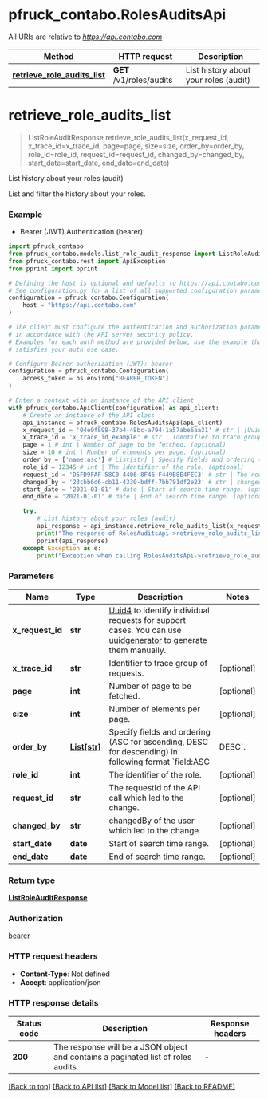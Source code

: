 # pfruck_contabo.RolesAuditsApi

All URIs are relative to *https://api.contabo.com*

Method | HTTP request | Description
------------- | ------------- | -------------
[**retrieve_role_audits_list**](RolesAuditsApi.md#retrieve_role_audits_list) | **GET** /v1/roles/audits | List history about your roles (audit)


# **retrieve_role_audits_list**
> ListRoleAuditResponse retrieve_role_audits_list(x_request_id, x_trace_id=x_trace_id, page=page, size=size, order_by=order_by, role_id=role_id, request_id=request_id, changed_by=changed_by, start_date=start_date, end_date=end_date)

List history about your roles (audit)

List and filter the history about your roles.

### Example

* Bearer (JWT) Authentication (bearer):

```python
import pfruck_contabo
from pfruck_contabo.models.list_role_audit_response import ListRoleAuditResponse
from pfruck_contabo.rest import ApiException
from pprint import pprint

# Defining the host is optional and defaults to https://api.contabo.com
# See configuration.py for a list of all supported configuration parameters.
configuration = pfruck_contabo.Configuration(
    host = "https://api.contabo.com"
)

# The client must configure the authentication and authorization parameters
# in accordance with the API server security policy.
# Examples for each auth method are provided below, use the example that
# satisfies your auth use case.

# Configure Bearer authorization (JWT): bearer
configuration = pfruck_contabo.Configuration(
    access_token = os.environ["BEARER_TOKEN"]
)

# Enter a context with an instance of the API client
with pfruck_contabo.ApiClient(configuration) as api_client:
    # Create an instance of the API class
    api_instance = pfruck_contabo.RolesAuditsApi(api_client)
    x_request_id = '04e0f898-37b4-48bc-a794-1a57abe6aa31' # str | [Uuid4](https://en.wikipedia.org/wiki/Universally_unique_identifier#Version_4_(random)) to identify individual requests for support cases. You can use [uuidgenerator](https://www.uuidgenerator.net/version4) to generate them manually.
    x_trace_id = 'x_trace_id_example' # str | Identifier to trace group of requests. (optional)
    page = 1 # int | Number of page to be fetched. (optional)
    size = 10 # int | Number of elements per page. (optional)
    order_by = ['name:asc'] # List[str] | Specify fields and ordering (ASC for ascending, DESC for descending) in following format `field:ASC|DESC`. (optional)
    role_id = 12345 # int | The identifier of the role. (optional)
    request_id = 'D5FD9FAF-58C0-4406-8F46-F449B8E4FEC3' # str | The requestId of the API call which led to the change. (optional)
    changed_by = '23cbb6d6-cb11-4330-bdff-7bb791df2e23' # str | changedBy of the user which led to the change. (optional)
    start_date = '2021-01-01' # date | Start of search time range. (optional)
    end_date = '2021-01-01' # date | End of search time range. (optional)

    try:
        # List history about your roles (audit)
        api_response = api_instance.retrieve_role_audits_list(x_request_id, x_trace_id=x_trace_id, page=page, size=size, order_by=order_by, role_id=role_id, request_id=request_id, changed_by=changed_by, start_date=start_date, end_date=end_date)
        print("The response of RolesAuditsApi->retrieve_role_audits_list:\n")
        pprint(api_response)
    except Exception as e:
        print("Exception when calling RolesAuditsApi->retrieve_role_audits_list: %s\n" % e)
```



### Parameters


Name | Type | Description  | Notes
------------- | ------------- | ------------- | -------------
 **x_request_id** | **str**| [Uuid4](https://en.wikipedia.org/wiki/Universally_unique_identifier#Version_4_(random)) to identify individual requests for support cases. You can use [uuidgenerator](https://www.uuidgenerator.net/version4) to generate them manually. | 
 **x_trace_id** | **str**| Identifier to trace group of requests. | [optional] 
 **page** | **int**| Number of page to be fetched. | [optional] 
 **size** | **int**| Number of elements per page. | [optional] 
 **order_by** | [**List[str]**](str.md)| Specify fields and ordering (ASC for ascending, DESC for descending) in following format &#x60;field:ASC|DESC&#x60;. | [optional] 
 **role_id** | **int**| The identifier of the role. | [optional] 
 **request_id** | **str**| The requestId of the API call which led to the change. | [optional] 
 **changed_by** | **str**| changedBy of the user which led to the change. | [optional] 
 **start_date** | **date**| Start of search time range. | [optional] 
 **end_date** | **date**| End of search time range. | [optional] 

### Return type

[**ListRoleAuditResponse**](ListRoleAuditResponse.md)

### Authorization

[bearer](../README.md#bearer)

### HTTP request headers

 - **Content-Type**: Not defined
 - **Accept**: application/json

### HTTP response details

| Status code | Description | Response headers |
|-------------|-------------|------------------|
**200** | The response will be a JSON object and contains a paginated list of roles audits. |  -  |

[[Back to top]](#) [[Back to API list]](../README.md#documentation-for-api-endpoints) [[Back to Model list]](../README.md#documentation-for-models) [[Back to README]](../README.md)

